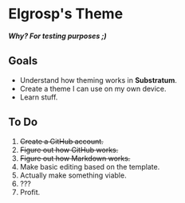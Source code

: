 # Elgrosp's Theme

***Why? For testing purposes ;)***

## Goals
* Understand how theming works in **Substratum**.
* Create a theme I can use on my own device.
* Learn stuff.
                                                                                                                                             
## To Do
1. <s>Create a GitHub account.</s>
2. <s>Figure out how GitHub works.</s>
3. <s>Figure out how Markdown works.</s>
4. Make basic editing based on the template.
5. Actually make something viable.
6. ???
7. Profit.
